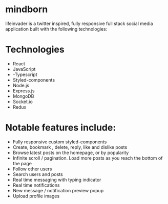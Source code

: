 # mindborn

lifeinvader is a twitter inspired, fully responsive full stack social media application built with the following technologies:
# Technologies

- React
- JavaScript
- -Typescript
- Styled-components
- Node.js
- Express.js
- MongoDB
- Socket.io
- Redux

# Notable features include:

- Fully responsive custom styled-components
- Create, bookmark , delete, reply, like and dislike posts
- Browse latest posts on the homepage, or by popularity
- Infinite scroll / pagination. Load more posts as you reach the bottom of the page
- Follow other users
- Search users and posts
- Real time messaging with typing indicator
- Real time notifications
- New message / notification preview popup
- Upload profile images
